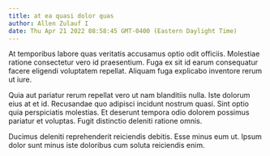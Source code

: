 ```yaml
---
title: at ea quasi dolor quas
author: Allen Zulauf I
date: Thu Apr 21 2022 08:58:45 GMT-0400 (Eastern Daylight Time)
---
```

At temporibus labore quas veritatis accusamus optio odit officiis. Molestiae ratione consectetur vero id praesentium. Fuga ex sit id earum consequatur facere eligendi voluptatem repellat. Aliquam fuga explicabo inventore rerum ut iure.

 Quia aut pariatur rerum repellat vero ut nam blanditiis nulla. Iste dolorum eius at et id. Recusandae quo adipisci incidunt nostrum quasi. Sint optio quia perspiciatis molestias. Et deserunt tempora odio dolorem possimus pariatur et voluptas. Fugit distinctio deleniti ratione omnis.

 Ducimus deleniti reprehenderit reiciendis debitis. Esse minus eum ut. Ipsum dolor sunt minus iste doloribus cum soluta reiciendis enim.